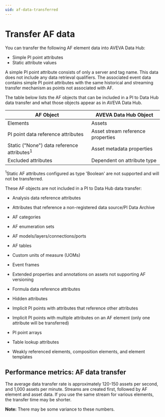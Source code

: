 ```yaml
---
uid: af-data-transferred
---
```


# Transfer AF data

You can transfer the following AF element data into AVEVA Data Hub:

* Simple PI point attributes
* Static attribute values

A simple PI point attribute consists of only a server and tag name. This data does not include any data retrieval qualifiers. The associated event data contains simple PI point attributes with the same historical and streaming transfer mechanism as points not associated with AF. 

The table below lists the AF objects that can be included in a PI to Data Hub data transfer and what those objects appear as in AVEVA Data Hub.

| AF Object                                                 | AVEVA Data Hub Object |
| --------------------------------------------------------- | --------------------- |
| Elements                                                  | Assets |
| PI point data reference attributes                        | Asset stream reference properties |
| Static ("None") data reference attributes<sup>1</sup> | Asset metadata properties |
| Excluded attributes                                       | Dependent on attribute type |

<sup>1</sup>Static AF attributes configured as type 'Boolean' are not supported and will not be transferred.

These AF objects are not included in a PI to Data Hub data transfer:

* Analysis data reference attributes

* Attributes that reference a non-registered data source/PI Data Archive

* AF categories

* AF enumeration sets

* AF models/layers/connections/ports

* AF tables

* Custom units of measure (UOMs)

* Event frames 

* Extended properties and annotations on assets not supporting AF versioning

* Formula data reference attributes 

* Hidden attributes

* Implicit PI points with attributes that reference other attributes

* Implicit PI points with multiple attributes on an AF element (only one attribute will be transferred)

* PI point arrays

* Table lookup attributes

* Weakly referenced elements, composition elements, and element templates

## Performance metrics: AF data transfer

The average data transfer rate is approximately 120-150 assets per second, and 1,000 assets per minute. Streams are created first, followed by AF element and asset data. If you use the same stream for various elements, the transfer time may be shorter.

**Note:** There may be some variance to these numbers.
